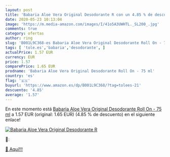 ```yaml
---
layout: post
title: 'Babaria Aloe Vera Original Desodorante R con un 4.85 % de descuento'
date: 2020-05-23 10:13:04
image: 'https://m.media-amazon.com/images/I/41o5A3UWHTL._SL200_.jpg'
comments: true
category: ofertas
author: ring
slug: 'B001L9C368-es Babaria Aloe Vera Original Desodorante Roll On - 75 ml'
tags: [ 'tole.es','babaria','desodorante', ]
actualPrice: 1.57 EUR
currency: EUR
price: 1.57
comparePrice: 1.65 EUR
prodname: 'Babaria Aloe Vera Original Desodorante Roll On - 75 ml'
country: 'es'
flag: '🇪🇸'
buyurl: 'https://www.amazon.es/dp/B001L9C368/?tag=tolees-21'
descuento: '4.85'
average: '1.57'
---
```


En este momento está [Babaria Aloe Vera Original Desodorante Roll On - 75 ml](https://www.amazon.es/dp/B001L9C368/?tag=tolees-21) a 1.57 EUR (original: 1.65 EUR) (4.85 %  de descuento) en el siguiente enlace!

[![Babaria Aloe Vera Original Desodorante R](https://m.media-amazon.com/images/I/41o5A3UWHTL._SL200_.jpg)](https://www.amazon.es/dp/B001L9C368/?tag=tolees-21)

🔎:


[🛒 Aquí!!!](https://www.amazon.es/dp/B001L9C368/?tag=tolees-21)
